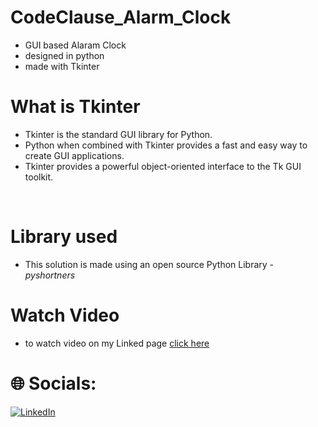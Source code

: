 # CodeClause_Alarm_Clock
- GUI based Alaram Clock
- designed in python
- made with Tkinter

# What is Tkinter
- Tkinter is the standard GUI library for Python.
- Python when combined with Tkinter provides a fast and easy way to create GUI applications. 
- Tkinter provides a powerful object-oriented interface to the Tk GUI toolkit.
<br>

# Library used
- This solution is made using an open source Python Library - *pyshortners*

# Watch Video
- to watch video on my Linked page [click here]()

# 🌐 Socials:
[![LinkedIn](https://img.shields.io/badge/LinkedIn-%230077B5.svg?logo=linkedin&logoColor=white)](https://www.linkedin.com/in/medisetty-likhitha)
